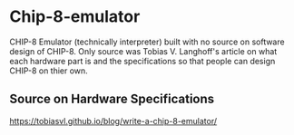 # Chip-8-emulator
CHIP-8 Emulator (technically interpreter) built with no source on software design of CHIP-8.  Only source was Tobias V. Langhoff's article on what each hardware part is and the specifications so that people can design CHIP-8 on thier own.

## Source on Hardware Specifications
https://tobiasvl.github.io/blog/write-a-chip-8-emulator/
